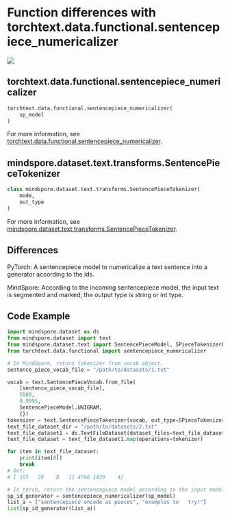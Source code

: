 ﻿# Function differences with torchtext.data.functional.sentencepiece_numericalizer

<a href="https://gitee.com/mindspore/docs/blob/r1.5/docs/mindspore/migration_guide/source_en/api_mapping/pytorch_diff/SentencePieceTokenizer_Out_INT.md" target="_blank"><img src="https://gitee.com/mindspore/docs/raw/r1.5/resource/_static/logo_source_en.png"></a>

## torchtext.data.functional.sentencepiece_numericalizer

```python
torchtext.data.functional.sentencepiece_numericalizer(
    sp_model
)
```

For more information, see [torchtext.data.functional.sentencepiece_numericalizer](https://pytorch.org/text/0.10.0/data_functional.html#sentencepiece-numericalizer).

## mindspore.dataset.text.transforms.SentencePieceTokenizer

```python
class mindspore.dataset.text.transforms.SentencePieceTokenizer(
    mode,
    out_type
)
```

For more information, see [mindspore.dataset.text.transforms.SentencePieceTokenizer](https://mindspore.cn/docs/api/en/r1.5/api_python/dataset_text/mindspore.dataset.text.transforms.SentencePieceTokenizer.html#mindspore.dataset.text.transforms.SentencePieceTokenizer).

## Differences

PyTorch: A sentencepiece model to numericalize a text sentence into a generator according to the ids.

MindSpore: According to the incoming sentencepiece model, the input text is segmented and marked; the output type is string or int type.

## Code Example

```python
import mindspore.dataset as ds
from mindspore.dataset import text
from mindspore.dataset.text import SentencePieceModel, SPieceTokenizerOutType
from torchtext.data.functional import sentencepiece_numericalizer

# In MindSpore, return tokenizer from vocab object.
sentence_piece_vocab_file = "/path/to/datasets/1.txt"

vocab = text.SentencePieceVocab.from_file(
    [sentence_piece_vocab_file],
    5000,
    0.9995,
    SentencePieceModel.UNIGRAM,
    {})
tokenizer = text.SentencePieceTokenizer(vocab, out_type=SPieceTokenizerOutType.INT)
text_file_dataset_dir = "/path/to/datasets/2.txt"
text_file_dataset1 = ds.TextFileDataset(dataset_files=text_file_dataset_dir)
text_file_dataset = text_file_dataset1.map(operations=tokenizer)

for item in text_file_dataset:
    print(item[0])
    break
# Out:
# [ 165   28    8   11 4746 1430    4]

# In torch, return the sentencepiece model according to the input model path.
sp_id_generator = sentencepiece_numericalizer(sp_model)
list_a = ["sentencepiece encode as pieces", "examples to   try!"]
list(sp_id_generator(list_a))
```
